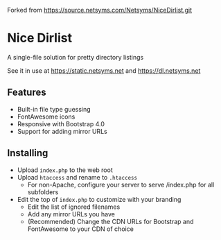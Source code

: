 Forked from https://source.netsyms.com/Netsyms/NiceDirlist.git

# Nice Dirlist

A single-file solution for pretty directory listings

See it in use at https://static.netsyms.net and https://dl.netsyms.net

## Features

* Built-in file type guessing
* FontAwesome icons
* Responsive with Bootstrap 4.0
* Support for adding mirror URLs

## Installing

* Upload `index.php` to the web root
* Upload `htaccess` and rename to `.htaccess`
    * For non-Apache, configure your server to serve /index.php for all subfolders
* Edit the top of `index.php` to customize with your branding
    * Edit the list of ignored filenames
    * Add any mirror URLs you have
    * (Recommended) Change the CDN URLs for Bootstrap and FontAwesome to your CDN of choice
